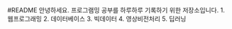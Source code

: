 #README
안녕하세요. 프로그램밍 공부를 하루하루 기록하기 위한 저장소입니다.
    1. 웹프로그래밍
    2. 데이터베이스
    3. 빅데이터
    4. 영상비전처리
    5. 딥러닝